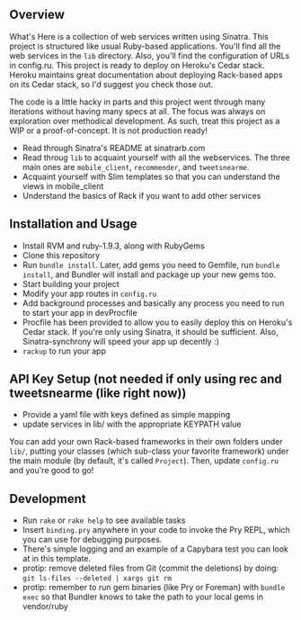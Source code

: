 ## Overview
What's Here is a collection of web services written using Sinatra. This project is structured like usual Ruby-based applications. You'll find all the web services in the `lib` directory. Also, you'll find the configuration of URLs in config.ru. This project is ready to deploy on Heroku's Cedar stack. Heroku maintains great documentation about deploying Rack-based apps on its Cedar stack, so I'd suggest you check those out.

The code is a little hacky in parts and this project went through many iterations without having many specs at all. The focus was always on exploration over methodical development. As such, treat this project as a WIP or a proof-of-concept. It is not production ready!

- Read through Sinatra's README at sinatrarb.com
- Read throug `lib` to acquaint yourself with all the webservices. The three main ones are `mobile_client`, `recommender`, and `tweetsnearme`.
- Acquaint yourself with Slim templates so that you can understand the views in mobile_client
- Understand the basics of Rack if you want to add other services

## Installation and Usage
- Install RVM and ruby-1.9.3, along with RubyGems
- Clone this repository
- Run `bundle install`. Later, add gems you need to Gemfile, run `bundle install`, and Bundler will install and package up your new gems too.
- Start building your project
- Modify your app routes in `config.ru`
- Add background processes and basically any process you need to run to start your app in devProcfile
- Procfile has been provided to allow you to easily deploy this on Heroku's Cedar stack. If you're only using Sinatra, it should be sufficient. Also, Sinatra-synchrony will speed your app up decently :)
- `rackup` to run your app

## API Key Setup (not needed if only using rec and tweetsnearme (like right now))
- Provide a yaml file with keys defined as simple mapping
- update services in lib/ with the appropriate KEYPATH value

You can add your own Rack-based frameworks in their own folders under `lib/`, putting your classes (which sub-class your favorite framework) under the main module (by default, it's called `Project`). Then, update `config.ru` and you're good to go!

## Development
- Run `rake` or `rake help` to see available tasks
- Insert `binding.pry` anywhere in your code to invoke the Pry REPL, which you can use for debugging purposes.
- There's simple logging and an example of a Capybara test you can look at in this template.
- protip: remove deleted files from Git (commit the deletions) by doing: `git ls-files --deleted | xargs git rm`
- protip: remember to run gem binaries (like Pry or Foreman) with `bundle exec` so that Bundler knows to take the path to your local gems in vendor/ruby